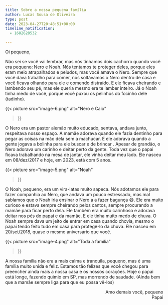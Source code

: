 ```yaml
---
title: Sobre a nossa pequena família
author: Lucas Sousa de Oliveira
type: post
date: 2023-04-27T20:48:51+00:00
timeline_notification:
  - 1682628532

---
```

Oi pequeno,

Não sei se você vai lembrar, mas nós tínhamos dois cachorro quando você era pequeno: Nero e Noah. Nós tentamos te proteger deles, porque eles eram meio atrapalhados e peludos, mas você amava o Nero. Sempre que você dava trabalho para comer, nós soltávamos o Nero dentro de casa e você ficava olhando para ele e comendo distraído. E ele ficava cheirando e lambendo seu pé, mas ele queria mesmo era te lamber inteiro. Já o Noah tinha medo de você, porque você puxou os pelinhos do focinho dele (tadinho).

{{< picture
  src="image-6.png"
  alt="Nero e Caio"
>}}

O Nero era um pastor alemão muito educado, sentava, andava junto, respeitava nosso espaço. A mamãe adorava quando ele fazia dentinho para pegar as coisas na mão dela sem a machucar. E ele adorava quando a gente jogava a bolinha para ele buscar e de brincar . Apesar de grandão, o Nero adorava um carinho e deitar perto da gente. Toda vez que o papai ficava trabalhando na mesa de jantar, ele vinha deitar meu lado. Ele nasceu em 08/dez/2017 e hoje, em 2023, está com 5 anos.

{{< picture
  src="image-5.png"
  alt="Noah"
>}}

O Noah, pequeno, era um vira-latas muito sapeca. Nós adotamos ele para fazer companhia ao Nero, que andava um pouco estressado, mas mal sabíamos que o Noah iria ensinar o Nero a a fazer bagunça 😅. Ele era muito curioso e estava sempre cheirando pelos cantos, sempre procurando a mamãe para ficar perto dela. Ele também era muito carinhoso e adorava deitar nos pés do papai e da mamãe. E ele tinha muito medo de chuva. O Noah sempre dava um jeito de entrar em casa quando chovia, mesmo o papai tendo feito tudo em casa para protegê-lo da chuva. Ele nasceu em 20/set/2018, quase o mesmo aniversário que você.

{{< picture
  src="image-4.png"
  alt="Toda a família"
>}}

A nossa família não era a mais calma e tranquila, pequeno, mas é uma família muito unida e feliz. Estamos tão felizes que você chegou para preencher ainda mais a nossa casa e os nossos corações. Hoje o papai está longe, fazendo quimio em SP, mas morrendo de saudade. (Ainda bem que a mamãe sempre liga para que eu possa vê-los)

<p style="text-align: right">
  Amo demais você, pequeno<br />Papai
</p>